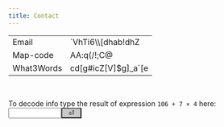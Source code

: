 ```yaml
---
title: Contact
---
```

<script>

var lower_bound = 32; //including
var upper_bound = 126; //excluding
var count = upper_bound - lower_bound;

function scramble(str, key, scramble = true) {
  if (key.length == 0) return str;
  var scrambled = [];

  for (var i = 0; i < str.length; ++i) {
    var key_code = key.charCodeAt(i % key.length);
    var str_code = str.charCodeAt(i);
    if (scramble) {
      scrambled.push(String.fromCharCode((str_code + key_code) % count + lower_bound));
    } else {
      var c = (str_code - lower_bound - key_code);
      var it = 0; //safe-guard
      while ((c < lower_bound || c >= upper_bound) && it < 10) {
        it += 1;
        c += count;
      }
      if (c < lower_bound || c >= upper_bound) {
        c = Math.abs(c) % count + lower_bound;
      }
      scrambled.push(String.fromCharCode(c));
    }
  }
  return scrambled.join("");
}

function unscramble(str, key) {
  return scramble(str, key, false);
}

var origValues = [];
function updateInfo(event) {
  var key = document.getElementById("key");
  var labels = [document.getElementById("email"),
                document.getElementById("mapcode"),
                document.getElementById("w3w")];
  for (var i = 0; i < labels.length; ++i)
  {
    if (origValues.length == i) {
      origValues.push(labels[i].innerText);
    }
    labels[i].innerText = unscramble(origValues[i], key.value);
  }
  if (event.keyCode && event.keyCode == 13) {
    key.blur();
  }
}
</script>

<table align="center">
  <tbody>
    <tr><td>Email</td><td><label id="email">`VhTi6\\[dhab!dhZ</label></td></tr>
    <tr><td>Map-code</td><td><label id="mapcode">AA:q(/!;C@</label></td></tr>
    <tr><td>What3Words</td><td><label id="w3w">cd[g#icZ[V]$g]_a&#96;[e</label></td></tr>
  </tbody>
</table><br>

To decode info type the result of expression `106 + 7 × 4` here: <input id="key" type="text" name="fname" maxlength="10" size="10" onkeyup="updateInfo(event);"><input type="submit" onclick="updateInfo(event);" style="background:#c9c9c9;width:40px;" value="⏎">
